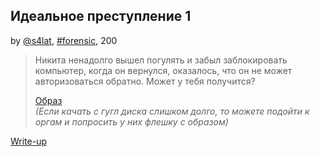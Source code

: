 ## Идеальное преступление 1
by [@s4lat](https://github.com/s4lat), [#forensic](/README.md#forensic), 200

> Никита ненадолго вышел погулять и забыл заблокировать компьютер, когда он вернулся, оказалось, что он не может авторизоваться обратно. Может у тебя получится?  
>  
> [Образ](https://drive.google.com/file/d/1yqPcS6_0RD9BY99RfiCh_bCBaAo3d4lS/view?usp=share_link)  
> *(Если качать с гугл диска слишком долго, то можете подойти к оргам и попросить у них флешку с образом)*  

[Write-up](WRITEUP.md)